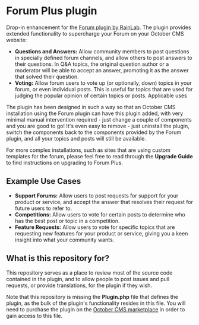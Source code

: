 # Forum Plus plugin

Drop-in enhancement for the [Forum plugin by RainLab](https://octobercms.com/plugin/rainlab-forum). The plugin provides extended functionality to supercharge your Forum on your October CMS website:

- **Questions and Answers:** Allow community members to post questions in specially defined forum channels, and allow others to post answers to their questions. In Q&A topics, the original question author or a moderator will be able to accept an answer, promoting it as the answer that solved their question.
- **Voting:** Allow forum users to vote up (or optionally, down) topics in your forum, or even individual posts. This is useful for topics that are used for judging the popular opinion of certain topics or posts. Applicable uses

The plugin has been designed in such a way so that an October CMS installation using the Forum plugin can have this plugin added, with very minimal manual intervention required - just change a couple of components and you are good to go! It's even easy to remove - just uninstall the plugin, switch the components back to the components provided by the Forum plugin, and all your topics and posts will still be available.

For more complex installations, such as sites that are using custom templates for the forum, please feel free to read through the **Upgrade Guide** to find instructions on upgrading to Forum Plus.

## Example Use Cases

- **Support Forums:** Allow users to post requests for support for your product or service, and accept the answer that resolves their request for future users to refer to.
- **Competitions:** Allow users to vote for certain posts to determine who has the best post or topic in a competition.
- **Feature Requests:** Allow users to vote for specific topics that are requesting new features for your product or service, giving you a keen insight into what your community wants.

## What is this repository for?

This repository serves as a place to review most of the source code contained in the plugin, and to allow people to post issues and pull requests, or provide translations, for the plugin if they wish.

Note that this repository is missing the **Plugin.php** file that defines the plugin, as the bulk of the plugin's functionality resides in this file. You will need to purchase the plugin on the [October CMS marketplace](https://octobercms.com/plugin/bennothommo-forumplus) in order to gain access to this file.

